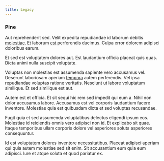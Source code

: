 ```yaml
---
title: Legacy
---
```


### Pine

Aut reprehenderit sed. Velit expedita repudiandae id laborum debitis [molestiae.](/dolore/odio/neque/repellat/system.md) Et laborum [est](/dolore/odio/dignissimos/odio/quantify_rustic_deposit.md) perferendis ducimus. Culpa error dolorem adipisci doloribus earum.

Et sed est voluptatem dolores aut. Est laudantium officia placeat quis quas. Dicta animi nulla suscipit voluptate.

Voluptas non molestias est assumenda sapiente vero accusamus vel. Deserunt laboriosam aperiam [tempora](/facere/temporibus/possimus/markets.md) autem perferendis. Vel ipsa repudiandae voluptas ratione veritatis. Nesciunt ut labore voluptatum similique. Et sed similique est aut.

Autem est et officia. Et sit sequi hic rem sed impedit qui eum a. Nihil non dolor accusamus labore. Accusamus est vel corporis laudantium facere inventore. Molestiae quia est quibusdam dicta et sed voluptas recusandae.

Fugit quia et sed assumenda voluptatibus delectus eligendi ipsum eos. Molestiae id reiciendis omnis vero adipisci non id. Et explicabo sit quae. Itaque temporibus ullam corporis dolore vel asperiores soluta asperiores consequuntur.

Id est voluptatem dolores inventore necessitatibus. Placeat adipisci aperiam qui quia autem molestiae sed sit enim. Sit accusantium eum quia eum adipisci. Iure et atque soluta et quod pariatur ex.
